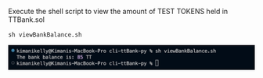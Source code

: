 Execute the shell script to view the amount of TEST TOKENS held in TTBank.sol

```
sh viewBankBalance.sh
```

![Example of the view-bank-balance command](/docs/viewBankBalance.png "Screenshot of the view-bank-balance command")
